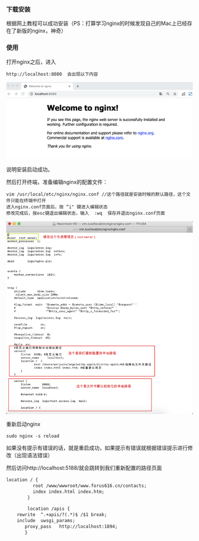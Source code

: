 ### 下载安装

根据网上教程可以成功安装（PS：打算学习nginx的时候发现自己的Mac上已经存在了新版的nginx，神奇）

### 使用

打开nginx之后，进入

```
http://localhost:8080  会出现以下内容
```

![image-20210721133544922](01-nginx本地使用（Mac）.assets/image-20210721133544922.png)

说明安装启动成功。

然后打开终端，准备编辑nginx的配置文件：

```
vim /usr/local/etc/nginx/nginx.conf //这个路径就是安装时候的默认路径，这个文件只能在终端中打开
进入nginx.conf页面后，按 “i" 键进入编辑状态
修改完成后，按esc键退出编辑状态，输入  :wq  保存并退出nginx.conf页面
```

![image-20210721134118389](01-nginx本地使用（Mac）.assets/image-20210721134118389.png)

重新启动nginx

```
sudo nginx -s reload
```

如果没有提示有错误的话，就是重启成功，如果提示有错误就根据错误提示进行修改（出现语法错误）

然后访问http://localhost:5188/就会跳转到我们重新配置的路径页面

```
location / {
          root /www/wwwroot/www.forus616.cn/contacts;
          index index.html index.htm;
        }
```

```
        location /apis {
    rewrite  ^.+apis/?(.*)$ /$1 break;
    include  uwsgi_params;
       proxy_pass   http://localhost:1894;
       }
```
